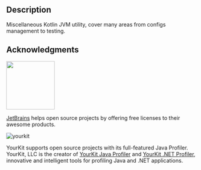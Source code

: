 ## Description

Miscellaneous Kotlin JVM utility, cover many areas from configs management to testing.

## Acknowledgments

<img width="128" src="https://upload.wikimedia.org/wikipedia/commons/thumb/9/9c/IntelliJ_IDEA_Icon.svg/1024px-IntelliJ_IDEA_Icon.svg.png?20200803071016"/>

[JetBrains](https://www.jetbrains.com/) helps open source projects by offering free licenses to their awesome products.

![yourkit](https://www.yourkit.com/images/yklogo.png)

YourKit supports open source projects with its full-featured Java Profiler.
YourKit, LLC is the creator of <a href="https://www.yourkit.com/java/profiler/">YourKit Java Profiler</a>
and <a href="https://www.yourkit.com/.net/profiler/">YourKit .NET Profiler</a>,
innovative and intelligent tools for profiling Java and .NET applications.  